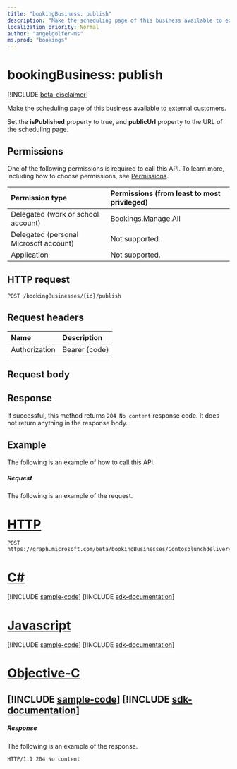 ```yaml
---
title: "bookingBusiness: publish"
description: "Make the scheduling page of this business available to external customers."
localization_priority: Normal
author: "angelgolfer-ms"
ms.prod: "bookings"
---
```


# bookingBusiness: publish

 [!INCLUDE [beta-disclaimer](../../includes/beta-disclaimer.md)]

Make the scheduling page of this business available to external customers.

Set the **isPublished** property to true, and **publicUrl** property to the URL of the scheduling page.

## Permissions
One of the following permissions is required to call this API. To learn more, including how to choose permissions, see [Permissions](/graph/permissions-reference).

|Permission type      | Permissions (from least to most privileged)              |
|:--------------------|:---------------------------------------------------------|
|Delegated (work or school account) |  Bookings.Manage.All   |
|Delegated (personal Microsoft account) | Not supported.   |
|Application | Not supported.  |

## HTTP request
<!-- { "blockType": "ignored" } -->
```http
POST /bookingBusinesses/{id}/publish

```
## Request headers
| Name       | Description|
|:---------------|:----------|
| Authorization  | Bearer {code}|

## Request body

## Response
If successful, this method returns `204 No content` response code. It does not return anything in the response body.

## Example
The following is an example of how to call this API.
##### Request
The following is an example of the request.

# [HTTP](#tab/http)
<!-- {
  "blockType": "request",
  "name": "bookingbusiness_publish"
}-->
```http
POST https://graph.microsoft.com/beta/bookingBusinesses/Contosolunchdelivery@M365B489948.onmicrosoft.com/publish
```
# [C#](#tab/csharp)
[!INCLUDE [sample-code](../includes/snippets/bookingbusiness-publish-csharp-snippets.md)]
[!INCLUDE [sdk-documentation](../includes/snippets/snippets-sdk-documentation-link.md)]

# [Javascript](#tab/javascript)
[!INCLUDE [sample-code](../includes/snippets/bookingbusiness-publish-javascript-snippets.md)]
[!INCLUDE [sdk-documentation](../includes/snippets/snippets-sdk-documentation-link.md)]
# [Objective-C](#tab/objc)
[!INCLUDE [sample-code](../includes/snippets/bookingbusiness-publish-objc-snippets.md)]
[!INCLUDE [sdk-documentation](../includes/snippets/snippets-sdk-documentation-link.md)]
---



##### Response
The following is an example of the response.
<!-- {
  "blockType": "response",
  "truncated": true,
  "@odata.type": "microsoft.graph.None"
} -->
```http
HTTP/1.1 204 No content
```

<!-- uuid: 8fcb5dbc-d5aa-4681-8e31-b001d5168d79
2015-10-25 14:57:30 UTC -->
<!--
{
  "type": "#page.annotation",
  "description": "bookingBusiness: publish",
  "keywords": "",
  "section": "documentation",
  "tocPath": "",
  "suppressions": [
  ]
}
-->
